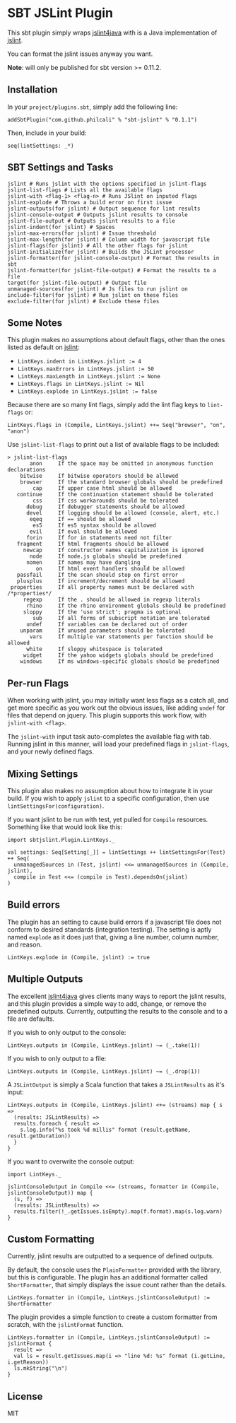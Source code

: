 # SBT JSLint Plugin

This sbt plugin simply wraps [jslint4java][1] with is a Java implementation
of [jslint][2].

You can format the jslint issues anyway you want.

__Note__: will only be published for sbt version >= 0.11.2.

## Installation

In your `project/plugins.sbt`, simply add the following line:

`addSbtPlugin("com.github.philcali" % "sbt-jslint" % "0.1.1")`

Then, include in your build:

`seq(lintSettings: _*)`

## SBT Settings and Tasks

```
jslint # Runs jslint with the options specified in jslint-flags
jslint-list-flags # Lists all the available flags
jslint-with <flag-1> <flag-n> # Runs JSlint on inputed flags
jslint-explode # Throws a build error on first issue
jslint-outputs(for jslint) # Output sequence for lint results
jslint-console-output # Outputs jslint results to console
jslint-file-output # Outputs jslint results to a file
jslint-indent(for jslint) # Spaces
jslint-max-errors(for jslint) # Issue threshold
jslint-max-length(for jslint) # Column width for javascript file
jslint-flags(for jslint) # All the other flags for jslint
jslint-initialize(for jslint) # Builds the JSLint processor
jslint-formatter(for jslint-console-output) # Format the results in sbt
jslint-formatter(for jslint-file-output) # Format the results to a file
target(for jslint-file-output) # Output file
unmanaged-sources(for jslint) # Js files to run jslint on
include-filter(for jslint) # Run jslint on these files
exclude-filter(for jslint) # Exclude these files
```

## Some Notes

This plugin makes no assumptions about default flags, other than the ones listed
as default on [jslint][2]:

- `LintKeys.indent in LintKeys.jslint := 4`
- `LintKeys.maxErrors in LintKeys.jslint := 50`
- `LintKeys.maxLength in LintKeys.jslint := None`
- `LintKeys.flags in LintKeys.jslint := Nil`
- `LintKeys.explode in LintKeys.jslint := false`

Because there are so many lint flags, simply add the lint flag keys to
`lint-flags` or:

```
LintKeys.flags in (Compile, LintKeys.jslint) ++= Seq("browser", "on", "anon")
```

Use `jslint-list-flags` to print out a list of available flags to be included:

```
> jslint-list-flags     
       anon     If the space may be omitted in anonymous function declarations
    bitwise     If bitwise operators should be allowed
    browser     If the standard browser globals should be predefined
        cap     If upper case html should be allowed
   continue     If the continuation statement should be tolerated
        css     If css workarounds should be tolerated
      debug     If debugger statements should be allowed
      devel     If logging should be allowed (console, alert, etc.)
       eqeq     If == should be allowed
        es5     If es5 syntax should be allowed
       evil     If eval should be allowed
      forin     If for in statements need not filter
   fragment     If html fragments should be allowed
     newcap     If constructor names capitalization is ignored
       node     If node.js globals should be predefined
      nomen     If names may have dangling _
         on     If html event handlers should be allowed
   passfail     If the scan should stop on first error
   plusplus     If increment/decrement should be allowed
 properties     If all property names must be declared with /*properties*/
     regexp     If the . should be allowed in regexp literals
      rhino     If the rhino environment globals should be predefined
     sloppy     If the 'use strict'; pragma is optional
        sub     If all forms of subscript notation are tolerated
      undef     If variables can be declared out of order
    unparam     If unused parameters should be tolerated
       vars     If multiple var statements per function should be allowed
      white     If sloppy whitespace is tolerated
     widget     If the yahoo widgets globals should be predefined
    windows     If ms windows-specific globals should be predefined
```

## Per-run Flags

When working with jslint, you may initially want less flags as a
catch all, and get more specific as you work out the obvious issues, like
adding `undef` for files that depend on jquery. This plugin supports this
work flow, with `jslint-with <flag>`.

The `jslint-with` input task auto-completes the available flag with tab.
Running jslint in this manner, will load your predefined flags in `jslint-flags`,
and your newly defined flags.

## Mixing Settings

This plugin also makes no assumption about how to integrate it in your build.
If you wish to apply `jslint` to a specific configuration, then use
`lintSettingsFor(configuration)`.

If you want jslint to be run with test, yet pulled for `Compile` resources.
Something like that would look like this:

```
import sbtjslint.Plugin.LintKeys._

val settings: Seq[Setting[_]] = lintSettings ++ lintSettingsFor(Test) ++ Seq(
  unmanagedSources in (Test, jslint) <<= unmanagedSources in (Compile, jslint),
  compile in Test <<= (compile in Test).dependsOn(jslint)
)
```

## Build errors

The plugin has an setting to cause build errors if a javascript file does not
conform to desired standards (integration testing). The setting is aptly named
`explode` as it does just that, giving a line number, column number, and reason.

```
LintKeys.explode in (Compile, jslint) := true
```

## Multiple Outputs

The excellent [jslint4java][1] gives clients many ways to report the jslint
results, and this plugin provides a simple way to add, change, or remove
the predefined outputs. Currently, outputting the results to the console and
to a file are defaults.

If you wish to only output to the console:

`LintKeys.outputs in (Compile, LintKeys.jslint) ~= (_.take(1))`

If you wish to only output to a file:

`LintKeys.outputs in (Compile, LintKeys.jslint) ~= (_.drop(1))`

A `JSLintOutput` is simply a Scala function that takes a `JSLintResults` as
it's input:

```
LintKeys.outputs in (Compile, LintKeys.jslint) <+= (streams) map { s =>
  (results: JSLintResults) =>
  results.foreach { result =>
    s.log.info("%s took %d millis" format (result.getName, result.getDuration))
  }
}
```

If you want to overwrite the console output:

```
import LintKeys._

jslintConsoleOutput in Compile <<= (streams, formatter in (Compile, jslintConsoleOutput)) map {
  (s, f) =>
  (results: JSLintResults) =>
  results.filter(!_.getIssues.isEmpty).map(f.format).map(s.log.warn)
}
```

## Custom Formatting

Currently, jslint results are outputted to a sequence of defined outputs.

By default, the console uses the `PlainFormatter` provided with the library, but
this is configurable. The plugin has an additional formatter called
`ShortFormatter`, that simply displays the issue count rather than the details.

`LintKeys.formatter in (Compile, LintKeys.jslintConsoleOutput) := ShortFormatter`

The plugin provides a simple function to create a custom formatter from scratch,
with the `jslintFormat` function.

```
LintKeys.formatter in (Compile, LintKeys.jslintConsoleOutput) := jslintFormat {
  result =>
  val ls = result.getIssues.map(i => "line %d: %s" format (i.getLine, i.getReason))
  ls.mkString("\n")
}
```

## License

MIT

[1]: https://github.com/happygiraffe/jslint4java
[2]: http://jslint.com/
